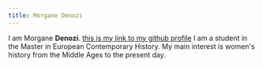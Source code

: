 ```yaml
---
title: Morgane Denozi
---
```


I am Morgane **Denozi**. [this is my link to my github profile](https://github.com/MoDzi0907)
I am a student in the Master in European Contemporary History. My main interest is women's history from the Middle Ages to the present day. 
